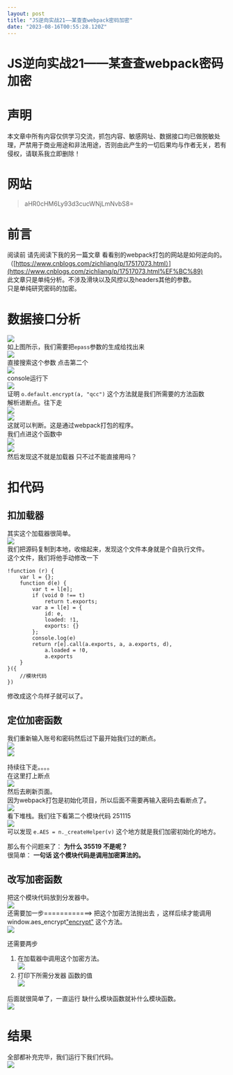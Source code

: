 ```yaml
---
layout: post
title: "JS逆向实战21——某查查webpack密码加密"
date: "2023-08-16T00:55:28.120Z"
---
```

JS逆向实战21——某查查webpack密码加密
========================

声明
==

本文章中所有内容仅供学习交流，抓包内容、敏感网址、数据接口均已做脱敏处理，严禁用于商业用途和非法用途，否则由此产生的一切后果均与作者无关，若有侵权，请联系我立即删除！

网站
==

> aHR0cHM6Ly93d3cucWNjLmNvbS8=

前言
==

阅读前 请先阅读下我的另一篇文章 看看别的webpack打包的网站是如何逆向的。（[https://www.cnblogs.com/zichliang/p/17517073.html）](https://www.cnblogs.com/zichliang/p/17517073.html%EF%BC%89)  
此文章只是单纯分析。不涉及滑块以及风控以及headers其他的参数。  
只是单纯研究密码的加密。

数据接口分析
======

![](https://img2023.cnblogs.com/blog/2721529/202308/2721529-20230815160440805-2102542014.png)  
如上图所示，我们需要把`epass`参数的生成给找出来  
![](https://img2023.cnblogs.com/blog/2721529/202308/2721529-20230815162302429-957500308.png)  
直接搜索这个参数 点击第二个  
![](https://img2023.cnblogs.com/blog/2721529/202308/2721529-20230815162239796-1201128984.png)  
console运行下  
![](https://img2023.cnblogs.com/blog/2721529/202308/2721529-20230815162443898-1016240180.png)  
证明 `o.default.encrypt(a, "qcc")` 这个方法就是我们所需要的方法函数  
解析进断点。往下走  
![](https://img2023.cnblogs.com/blog/2721529/202308/2721529-20230815162606241-1333966833.png)  
![](https://img2023.cnblogs.com/blog/2721529/202308/2721529-20230815162711510-415315268.png)  
这就可以判断。这是通过webpack打包的程序。  
我们点进这个函数中  
![](https://img2023.cnblogs.com/blog/2721529/202308/2721529-20230815162952293-2041604496.png)  
![](https://img2023.cnblogs.com/blog/2721529/202308/2721529-20230815163028132-494632852.png)  
然后发现这不就是加载器 只不过不能直接用吗？

扣代码
===

扣加载器
----

其实这个加载器很简单。  
![](https://img2023.cnblogs.com/blog/2721529/202308/2721529-20230815163957762-453453655.png)  
我们把源码复制到本地，收缩起来，发现这个文件本身就是个自执行文件。  
这个文件，我们将他手动修改一下

    !function (r) {
        var l = {};
        function d(e) {
            var t = l[e];
            if (void 0 !== t)
                return t.exports;
            var a = l[e] = {
                id: e,
                loaded: !1,
                exports: {}
            };
            console.log(e)
            return r[e].call(a.exports, a, a.exports, d),
                a.loaded = !0,
                a.exports
        }
    }({
        //模块代码
    })
    

修改成这个鸟样子就可以了。

定位加密函数
------

我们重新输入账号和密码然后过下最开始我们过的断点。  
![](https://img2023.cnblogs.com/blog/2721529/202308/2721529-20230815164604980-982321343.png)  
![](https://img2023.cnblogs.com/blog/2721529/202308/2721529-20230815164632144-1793040390.png)

持续往下走。。。。  
在这里打上断点  
![](https://img2023.cnblogs.com/blog/2721529/202308/2721529-20230815165645888-422358948.png)  
然后去刷新页面。  
因为webpack打包是初始化项目，所以后面不需要再输入密码去看断点了。  
![](https://img2023.cnblogs.com/blog/2721529/202308/2721529-20230815165730861-294023202.png)  
看下堆栈。我们往下看第二个模块代码 251115  
![](https://img2023.cnblogs.com/blog/2721529/202308/2721529-20230815165812734-453668399.png)  
可以发现 `e.AES = n._createHelper(v)` 这个地方就是我们加密初始化的地方。

那么有个问题来了： **为什么 35519 不是呢？**  
很简单： **一句话 这个模块代码是调用加密算法的。**

改写加密函数
------

把这个模块代码放到分发器中。  
![](https://img2023.cnblogs.com/blog/2721529/202308/2721529-20230815170257988-994546452.png)  
还需要加一步============> 把这个加密方法抛出去 ，这样后续才能调用 window.aes\_encrypt["encrypt"](%22123123%22,%22qcc%22) 这个方法。  
![](https://img2023.cnblogs.com/blog/2721529/202308/2721529-20230815170314294-416330744.png)

还需要两步

1.  在加载器中调用这个加密方法。  
    ![](https://img2023.cnblogs.com/blog/2721529/202308/2721529-20230815170447037-1948799891.png)
2.  打印下所需分发器 函数的值  
    ![](https://img2023.cnblogs.com/blog/2721529/202308/2721529-20230815171024834-907657927.png)

后面就很简单了，一直运行 缺什么模块函数就补什么模块函数。  
![](https://img2023.cnblogs.com/blog/2721529/202308/2721529-20230815170509526-347792817.png)

结果
==

全部都补充完毕，我们运行下我们代码。  
![](https://img2023.cnblogs.com/blog/2721529/202308/2721529-20230815171138972-1322668049.png)